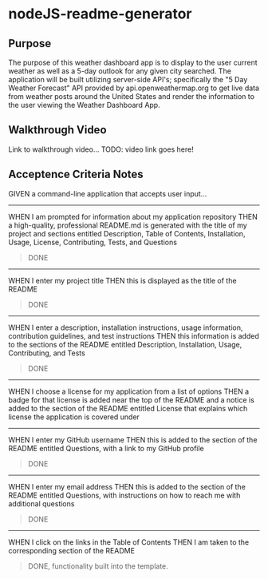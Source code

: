 # nodeJS-readme-generator

## Purpose

The purpose of this weather dashboard app is to display to the user current weather as well as a 5-day outlook for any given city searched.  The application will be built utilizing server-side API's; specifically the "5 Day Weather Forecast" API provided by api.openweathermap.org to get live data from weather posts around the United States and render the information to the user viewing the Weather Dashboard App.

## Walkthrough Video

Link to walkthrough video...
TODO: video link goes here!

## Acceptence Criteria Notes

GIVEN a command-line application that accepts user input...

- - - - -
WHEN I am prompted for information about my application repository
THEN a high-quality, professional README.md is generated with the title of my project and sections entitled Description, Table of Contents, Installation, Usage, License, Contributing, Tests, and Questions
>DONE

- - - - -
WHEN I enter my project title
THEN this is displayed as the title of the README
>DONE

- - - - -
WHEN I enter a description, installation instructions, usage information, contribution guidelines, and test instructions
THEN this information is added to the sections of the README entitled Description, Installation, Usage, Contributing, and Tests
>DONE

- - - - -
WHEN I choose a license for my application from a list of options
THEN a badge for that license is added near the top of the README and a notice is added to the section of the README entitled License that explains which license the application is covered under

- - - - -
WHEN I enter my GitHub username
THEN this is added to the section of the README entitled Questions, with a link to my GitHub profile
>DONE

- - - - -
WHEN I enter my email address
THEN this is added to the section of the README entitled Questions, with instructions on how to reach me with additional questions
>DONE

- - - - -
WHEN I click on the links in the Table of Contents
THEN I am taken to the corresponding section of the README
>DONE, functionality built into the template.
